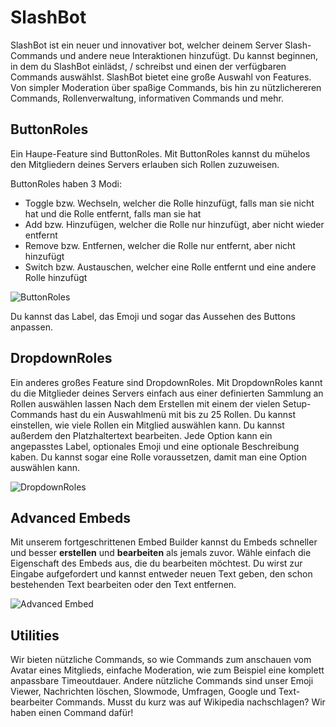 # SlashBot

SlashBot ist ein neuer und innovativer bot, welcher deinem Server Slash-Commands und andere neue Interaktionen hinzufügt.
Du kannst beginnen, in dem du SlashBot einlädst, / schreibst und einen der verfügbaren Commands auswählst.
SlashBot bietet eine große Auswahl von Features. Von simpler Moderation über spaßige Commands, bis hin zu nützlichereren Commands, Rollenverwaltung, informativen Commands und mehr.

## ButtonRoles

Ein Haupe-Feature sind ButtonRoles.
Mit ButtonRoles kannst du mühelos den Mitgliedern deines Servers erlauben sich Rollen zuzuweisen.

ButtonRoles haben 3 Modi:
- Toggle bzw. Wechseln, welcher die Rolle hinzufügt, falls man sie nicht hat und die Rolle entfernt, falls man sie hat
- Add bzw. Hinzufügen, welcher die Rolle nur hinzufügt, aber nicht wieder entfernt
- Remove bzw. Entfernen, welcher die Rolle nur entfernt, aber nicht hinzufügt
- Switch bzw. Austauschen, welcher eine Rolle entfernt und eine andere Rolle hinzufügt

![ButtonRoles](https://cdn.discordapp.com/attachments/860575753950461983/934413770900533268/buttonrole.png)

Du kannst das Label, das Emoji und sogar das Aussehen des Buttons anpassen.


## DropdownRoles

Ein anderes großes Feature sind DropdownRoles.
Mit DropdownRoles kannt du die Mitglieder deines Servers einfach aus einer definierten Sammlung an Rollen auswählen lassen
Nach dem Erstellen mit einem der vielen Setup-Commands hast du ein Auswahlmenü mit bis zu 25 Rollen.
Du kannst einstellen, wie viele Rollen ein Mitglied auswählen kann. Du kannst außerdem den Platzhaltertext bearbeiten.
Jede Option kann ein angepasstes Label, optionales Emoji und eine optionale Beschreibung kaben.
Du kannst sogar eine Rolle voraussetzen, damit man eine Option auswählen kann.

![DropdownRoles](https://cdn.discordapp.com/attachments/860575753950461983/934413970746519592/buttonrole.png)

## Advanced Embeds

Mit unserem fortgeschrittenen Embed Builder kannst du Embeds schneller und besser **erstellen** und **bearbeiten** als jemals zuvor.
Wähle einfach die Eigenschaft des Embeds aus, die du bearbeiten möchtest.
Du wirst zur Eingabe aufgefordert und kannst entweder neuen Text geben, den schon bestehenden Text bearbeiten oder den Text entfernen.

![Advanced Embed](https://cdn.discordapp.com/attachments/881258074873135244/949418884279201893/unknown.png)

## Utilities

Wir bieten nützliche Commands, so wie Commands zum anschauen vom Avatar eines Mitglieds, einfache Moderation, wie zum Beispiel eine komplett anpassbare Timeoutdauer.
Andere nützliche Commands sind unser Emoji Viewer, Nachrichten löschen, Slowmode, Umfragen, Google und Text-bearbeiter Commands.
Musst du kurz was auf Wikipedia nachschlagen? Wir haben einen Command dafür!
